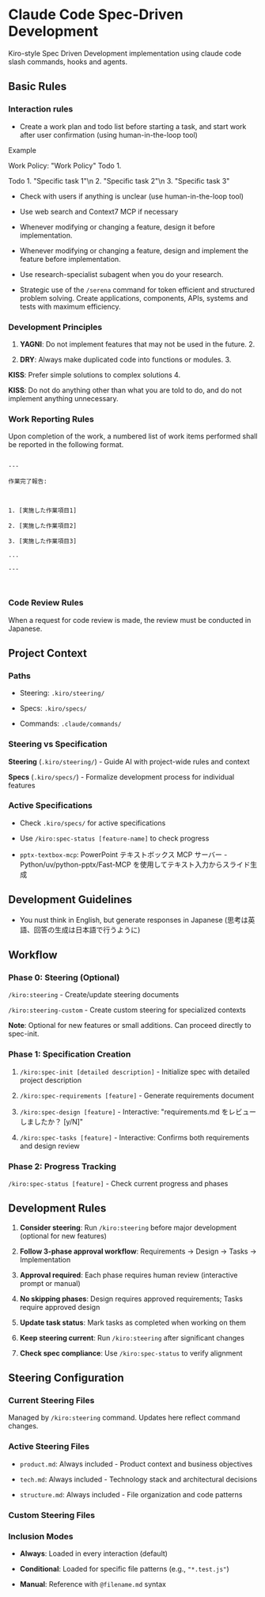 # Claude Code Spec-Driven Development

Kiro-style Spec Driven Development implementation using claude code slash commands, hooks and agents.

## Basic Rules

### Interaction rules

- Create a work plan and todo list before starting a task, and start work after user confirmation (using human-in-the-loop tool)

Example

Work Policy: "Work Policy" Todo 1.

Todo 1. "Specific task 1"\n 2. "Specific task 2"\n 3. "Specific task 3"

- Check with users if anything is unclear (use human-in-the-loop tool)

- Use web search and Context7 MCP if necessary

- Whenever modifying or changing a feature, design it before implementation.

- Whenever modifying or changing a feature, design and implement the feature before implementation.

- Use research-specialist subagent when you do your research.

- Strategic use of the `/serena` command for token efficient and structured problem solving. Create applications, components, APIs, systems and tests with maximum efficiency.

### Development Principles

1. **YAGNI**: Do not implement features that may not be used in the future. 2.

2. **DRY**: Always make duplicated code into functions or modules. 3.

**KISS**: Prefer simple solutions to complex solutions 4.

**KISS**: Do not do anything other than what you are told to do, and do not implement anything unnecessary.

### Work Reporting Rules

Upon completion of the work, a numbered list of work items performed shall be reported in the following format.

```

---

作業完了報告:



1. [実施した作業項目1]

2. [実施した作業項目2]

3. [実施した作業項目3]

...

---



```

### Code Review Rules

When a request for code review is made, the review must be conducted in Japanese.

## Project Context

### Paths

- Steering: `.kiro/steering/`

- Specs: `.kiro/specs/`

- Commands: `.claude/commands/`

### Steering vs Specification

**Steering** (`.kiro/steering/`) - Guide AI with project-wide rules and context

**Specs** (`.kiro/specs/`) - Formalize development process for individual features

### Active Specifications

- Check `.kiro/specs/` for active specifications

- Use `/kiro:spec-status [feature-name]` to check progress

- `pptx-textbox-mcp`: PowerPoint テキストボックス MCP サーバー - Python/uv/python-pptx/Fast-MCP を使用してテキスト入力からスライド生成

## Development Guidelines

- You nust think in English, but generate responses in Japanese (思考は英語、回答の生成は日本語で行うように)

## Workflow

### Phase 0: Steering (Optional)

`/kiro:steering` - Create/update steering documents

`/kiro:steering-custom` - Create custom steering for specialized contexts

**Note**: Optional for new features or small additions. Can proceed directly to spec-init.

### Phase 1: Specification Creation

1. `/kiro:spec-init [detailed description]` - Initialize spec with detailed project description

2. `/kiro:spec-requirements [feature]` - Generate requirements document

3. `/kiro:spec-design [feature]` - Interactive: "requirements.md をレビューしましたか？ [y/N]"

4. `/kiro:spec-tasks [feature]` - Interactive: Confirms both requirements and design review

### Phase 2: Progress Tracking

`/kiro:spec-status [feature]` - Check current progress and phases

## Development Rules

1. **Consider steering**: Run `/kiro:steering` before major development (optional for new features)

2. **Follow 3-phase approval workflow**: Requirements → Design → Tasks → Implementation

3. **Approval required**: Each phase requires human review (interactive prompt or manual)

4. **No skipping phases**: Design requires approved requirements; Tasks require approved design

5. **Update task status**: Mark tasks as completed when working on them

6. **Keep steering current**: Run `/kiro:steering` after significant changes

7. **Check spec compliance**: Use `/kiro:spec-status` to verify alignment

## Steering Configuration

### Current Steering Files

Managed by `/kiro:steering` command. Updates here reflect command changes.

### Active Steering Files

- `product.md`: Always included - Product context and business objectives

- `tech.md`: Always included - Technology stack and architectural decisions

- `structure.md`: Always included - File organization and code patterns

### Custom Steering Files

<!-- Added by /kiro:steering-custom command -->

<!-- Format:

- `filename.md`: Mode - Pattern(s) - Description

  Mode: Always|Conditional|Manual

  Pattern: File patterns for Conditional mode

-->

### Inclusion Modes

- **Always**: Loaded in every interaction (default)

- **Conditional**: Loaded for specific file patterns (e.g., `"*.test.js"`)

- **Manual**: Reference with `@filename.md` syntax
